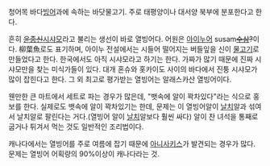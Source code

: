 청어목 바다[빙어](%EB%B9%99%EC%96%B4.md)과에 속하는 바닷물고기. 주로 태평양이나 대서양 북부에 분포한다고 한다.

흔히 <del>[윤종신](%EC%9C%A4%EC%A2%85%EC%8B%A0.md)</del>[시샤모](%EC%8B%9C%EC%83%A4%EB%AA%A8.md)라고 불리는 생선이 바로 열빙어다. 어원은
[아이누어](%EC%95%84%EC%9D%B4%EB%88%84%EC%96%B4.md)
susam<del>[수삼](%EC%88%98%EC%82%BC.md)?</del>이다. 柳葉魚로도 표기하며, 아이누 전설에서는 시들어
떨어지는 버들잎을 신이 [물고기](%EB%AC%BC%EA%B3%A0%EA%B8%B0.md)로 만들었다고 한다. 한국에서도 아직
시샤모라고 하기는 한다. 가짜가 많기 때문에 진짜 시샤모만을 찾는 미식가들이 있다. 대개 혼슈와 홋카이도 사이의 바다에서 진퉁 시샤모가 많이
잡힌다고 한다. 그 외 최고로 평가받는 열빙어는 알래스카산 열빙어이다.

웬만한 큰 마트에서 세트로 파는 경우가 많은데, "뱃속에 알이 꽉차있다"라는 식으로 홍보를 한다. 실제로도 뱃속에 알이 꽉차있기는 한데,
문제는 이 열빙어알이 [날치](%EB%82%A0%EC%B9%98.md)알과 섞여서 날치알로 팔린다는 거다.(열빙어 알이
[날치](%EB%82%A0%EC%B9%98.md)알보다 훨씬 싸다) 알이 찬 녀석을 통째로 굽거나 튀겨서 먹는 것도 일반적인
조리법이다.

캐나다에서는 열빙어를 주로 여름에 잡기 때문에
[아니사키스](%EC%95%84%EB%8B%88%EC%82%AC%ED%82%A4%EC%8A%A4.md)가 발견되는 경우가 많다. 문제는
열빙어 어획량의 90%이상이 캐나다라는 것.

